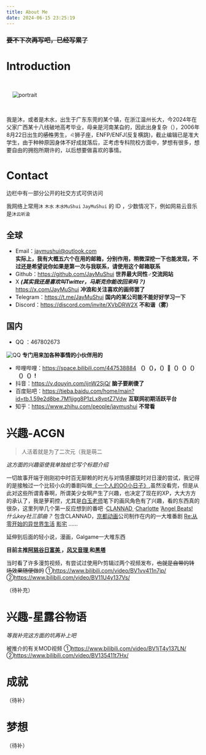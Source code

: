 ```yaml
---
title: About Me
date: 2024-06-15 23:25:19
---
```

### ~~要不下次再写吧，已经写累了~~

# Introduction

<div class="text-center">

  <div class="site-author-avatar">

    <img src="https://q.qlogo.cn/headimg_dl?dst_uin=1215372633&spec=640&img_type=jpg" alt="portrait" title="ID : JayMuShui">

  </div>

</div>

我是沐，或者是木水，出生于广东东莞的某个镇，在浙江温州长大，今2024年在父家广西某十八线破地高考毕业，母亲是河南某旮的，因此出身复杂（），2006年8月22日出生的~~感性~~男生，♌狮子座，ENFP/ENFJ(反复横跳)，截止编辑已是准大学生，由于种种原因身体不好成就落后，正考虑专科院校方面中，梦想有很多，想要自由的拥抱所期许的，以后想要做喜欢的事情。
#  Contact

边栏中有一部分公开的社交方式可供访问

  我网络上常用`沐`  `木水`  `木水MuShui`   `JayMuShui` 的 ID ，少数情况下，例如网易云音乐是`沐云听渝`

## 全球
  - Email：<jaymushui@outlook.com>  
  **实际上，我有大概五六个在用的邮箱，分别作用，稍微深挖一下也能发现，不过还是希望说你如果是第一次与我联系，请使用这个邮箱联系**
  - Github：<https://github.com/JayMuShui> 
  **世界最大同性♂交流网站**
  - X ***(其实我还是喜欢叫Twitter，马斯克你能改回来吗？)*** <https://x.com/JayMuShui> 
  **冲浪和关注喜欢的画师罢了**
  - Telegram：<https://t.me/JayMuShui>
 **国内的某公司能不能好好学习一下**
  - Discord：<https://discord.com/invite/XVbDRW2X>
**不和谐（雾）**
## 国内
-  QQ ：467802673

![QQ](https://telegraph-image-2qa.pages.dev/file/7d33f995cab76537ff1db.jpg)
**专门用来加各种事情的小伙伴用的**
- 哔哩哔哩：<https://space.bilibili.com/447538884>
**（）（），（）🐎（）（）（）（）（）!**
- 抖音：<https://v.douyin.com/ijnW2SjQ/>
**脑子要刷傻了**
- 百度贴吧：<https://tieba.baidu.com/home/main?id=tb.1.59e2d8be.7M1jjgg8P1zLx8vptZ7Vdw>
**互联网初期活跃平台**
- 知乎：<https://www.zhihu.com/people/jaymushui>
**不常看**


# 兴趣-ACGN
>人活着就是为了二次元（我是萌二

*这方面的兴趣驱使我单独给它写个标题介绍*

一切故事开端于刚刚初中时百无聊赖的时光与对情感朦胧时对日漫的尝试，我记得的是接触过一个比较小众的番剧叫做[《一个人的OO小日子》](https://mzh.moegirl.org.cn/%E4%B8%80%E4%B8%AA%E4%BA%BA%E7%9A%84OO%E5%B0%8F%E6%97%A5%E5%AD%90),虽然没看完，但是从此对这些所谓青春啊，所谓美少女啊产生了兴趣，也决定了现在的XP，大大方方的承认了，我是萝莉控，尤其是[白玉老师](https://mzh.moegirl.org.cn/%E7%99%BD%E7%8E%89)笔下的画风角色有了兴趣，看的东西真的很杂，这里列举几个第一反应想到的番吧
·[CLANNAD ](https://mzh.moegirl.org.cn/CLANNAD)
·[Charlotte](https://mzh.moegirl.org.cn/Charlotte)
’[Angel Beats! ](https://mzh.moegirl.org.cn/Angel_Beats!)
*什么key社三部曲？*
包含CLANNAD，[京都动画](https://mzh.moegirl.org.cn/%E4%BA%AC%E9%83%BD%E5%8A%A8%E7%94%BB)公司制作在内的一大堆番剧
[Re:从零开始的异世界生活](https://mzh.moegirl.org.cn/Re:%E4%BB%8E%E9%9B%B6%E5%BC%80%E5%A7%8B%E7%9A%84%E5%BC%82%E4%B8%96%E7%95%8C%E7%94%9F%E6%B4%BB)
[影宅](https://mzh.moegirl.org.cn/%E5%BD%B1%E5%AE%85)
......

延伸到后面的轻小说，漫画，Galgame一大堆东西

**目前主推[阿慈谷日富美 ](https://mzh.moegirl.org.cn/%E9%98%BF%E6%85%88%E8%B0%B7%E6%97%A5%E5%AF%8C%E7%BE%8E)，[风又音理 ](https://mzh.moegirl.org.cn/%E9%A3%8E%E5%8F%88%E9%9F%B3%E7%90%86)和[黑塔](https://mzh.moegirl.org.cn/%E9%BB%91%E5%A1%94)**

当时看了许多漫剪视频，有尝试过使用Pr剪辑过两个视频发布，~~也就是自带的转场效果随便做的~~
①<https://www.bilibili.com/video/BV1vv411n7jp/>
②<https://www.bilibili.com/video/BV11U4y137Vs/>

（待补充）

# 兴趣-星露谷物语

*等我补完这方面的坑再补上吧*

被推介的有关MOD视频
①<https://www.bilibili.com/video/BV1jT4y137LN/>
②<https://www.bilibili.com/video/BV135411t7Hx/>



# 成就

（待补）

# 梦想

（待补）
